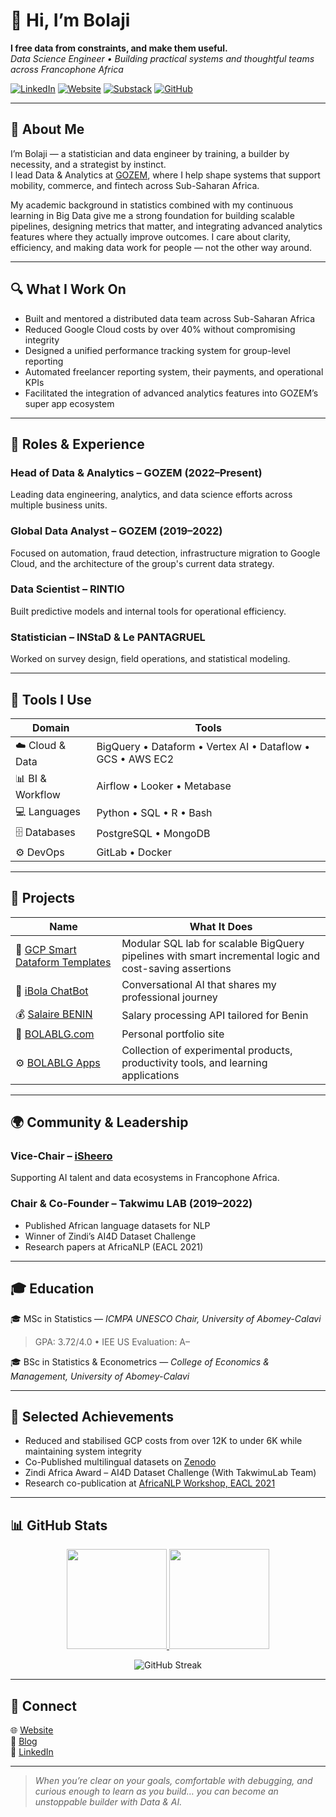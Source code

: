 # 👋 Hi, I’m **Bolaji**

**I free data from constraints, and make them useful.**  
_Data Science Engineer • Building practical systems and thoughtful teams across Francophone Africa_

[![LinkedIn](https://img.shields.io/badge/LinkedIn-Bolaji-blue?style=flat-square&logo=linkedin)](https://linkedin.com/in/bolablg)  [![Website](https://img.shields.io/badge/Website-bolablg.com-0A66C2?style=flat-square&logo=google-chrome&logoColor=white)](https://bolablg.com)  [![Substack](https://img.shields.io/badge/Blog-blog.bolablg.com-orange?style=flat-square&logo=substack)](https://blog.bolablg.com)  [![GitHub](https://img.shields.io/badge/GitHub-bolablg-black?style=flat-square&logo=github)](https://github.com/bolablg)

---

## 🧭 About Me

I’m Bolaji — a statistician and data engineer by training, a builder by necessity, and a strategist by instinct.  
I lead Data & Analytics at [GOZEM](https://gozem.com), where I help shape systems that support mobility, commerce, and fintech across Sub-Saharan Africa.

My academic background in statistics combined with my continuous learning in Big Data give me a strong foundation for building scalable pipelines, designing metrics that matter, and integrating advanced analytics features where they actually improve outcomes. I care about clarity, efficiency, and making data work for people — not the other way around.

---

## 🔍 What I Work On

- Built and mentored a distributed data team across Sub-Saharan Africa  
- Reduced Google Cloud costs by over 40% without compromising integrity  
- Designed a unified performance tracking system for group-level reporting  
- Automated freelancer reporting system, their payments, and operational KPIs  
- Facilitated the integration of advanced analytics features into GOZEM’s super app ecosystem  

---

## 💼 Roles & Experience

### **Head of Data & Analytics – GOZEM** (2022–Present)  
Leading data engineering, analytics, and data science efforts across multiple business units.

### **Global Data Analyst – GOZEM** (2019–2022)  
Focused on automation, fraud detection, infrastructure migration to Google Cloud, and the architecture of the group's current data strategy.

### **Data Scientist – RINTIO**  
Built predictive models and internal tools for operational efficiency.

### **Statistician – INStaD & Le PANTAGRUEL**  
Worked on survey design, field operations, and statistical modeling.

---

## 🧰 Tools I Use

| Domain | Tools |
|--------|-------|
| ☁️ Cloud & Data | BigQuery • Dataform • Vertex AI • Dataflow • GCS • AWS EC2 |
| 📊 BI & Workflow | Airflow • Looker • Metabase |
| 💻 Languages | Python • SQL • R • Bash |
| 🗄️ Databases | PostgreSQL • MongoDB |
| ⚙️ DevOps | GitLab • Docker |

---

## 🧪 Projects

| Name | What It Does |
|------|--------------|
| 🧪 [GCP Smart Dataform Templates](https://github.com/bolablg/gcp-dataform-modeling-lab) | Modular SQL lab for scalable BigQuery pipelines with smart incremental logic and cost-saving assertions |
| 🧠 [iBola ChatBot](https://github.com/bolablg/iBola-ChatBot) | Conversational AI that shares my professional journey |
| 💰 [Salaire BENIN](https://github.com/bolablg/Traitement-de-salaire-BJ) | Salary processing API tailored for Benin |
| 💼 [BOLABLG.com](https://github.com/bolablg/my_portfolio) | Personal portfolio site |
| ⚙️ [BOLABLG Apps](https://github.com/bolablg/app_bolablg) | Collection of experimental products, productivity tools, and learning applications |

---

## 🌍 Community & Leadership

### **Vice-Chair – [iSheero](https://isheero.org)**  
Supporting AI talent and data ecosystems in Francophone Africa.

### **Chair & Co-Founder – Takwimu LAB (2019–2022)**  
- Published African language datasets for NLP  
- Winner of Zindi’s AI4D Dataset Challenge  
- Research papers at AfricaNLP (EACL 2021)

---

## 🎓 Education

🎓 MSc in Statistics — *ICMPA UNESCO Chair, University of Abomey-Calavi*  
> GPA: 3.72/4.0 • IEE US Evaluation: A–

🎓 BSc in Statistics & Econometrics — *College of Economics & Management, University of Abomey-Calavi*

---

## 🏁 Selected Achievements

- Reduced and stabilised GCP costs from over 12K to under 6K while maintaining system integrity  
- Co-Published multilingual datasets on [Zenodo](https://zenodo.org/record/4266935)  
- Zindi Africa Award – AI4D Dataset Challenge (With TakwimuLab Team) 
- Research co-publication at [AfricaNLP Workshop, EACL 2021](https://arxiv.org/abs/2104.02516)

---

## 📊 GitHub Stats

<p align="center">
  <a href="https://github.com/bolablg">
    <img height="160em" src="https://github-readme-stats.vercel.app/api?username=bolablg&show_icons=true&theme=tokyonight&count_private=true&hide_border=true" />
    <img height="160em" src="https://github-readme-stats.vercel.app/api/top-langs/?username=bolablg&layout=compact&theme=tokyonight&hide_border=true" />
  </a>
</p>

<p align="center">
  <img src="https://streak-stats.demolab.com?user=bolablg&theme=tokyonight&hide_border=true" alt="GitHub Streak" />
</p>

---

## 🤝 Connect

🌐 [Website](https://bolablg.com)  
📰 [Blog](https://blog.bolablg.com)  
💼 [LinkedIn](https://linkedin.com/in/bolablg)

---

> _When you’re clear on your goals, comfortable with debugging, and curious enough to learn as you build… you can become an unstoppable builder with Data & AI._
